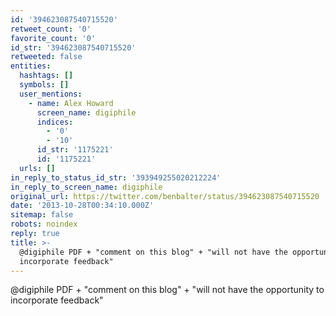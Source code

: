 ```yaml
---
id: '394623087540715520'
retweet_count: '0'
favorite_count: '0'
id_str: '394623087540715520'
retweeted: false
entities:
  hashtags: []
  symbols: []
  user_mentions:
    - name: Alex Howard
      screen_name: digiphile
      indices:
        - '0'
        - '10'
      id_str: '1175221'
      id: '1175221'
  urls: []
in_reply_to_status_id_str: '393949255020212224'
in_reply_to_screen_name: digiphile
original_url: https://twitter.com/benbalter/status/394623087540715520
date: '2013-10-28T00:34:10.000Z'
sitemap: false
robots: noindex
reply: true
title: >-
  @digiphile PDF + "comment on this blog" + "will not have the opportunity to
  incorporate feedback"
---
```


@digiphile PDF + "comment on this blog" + "will not have the opportunity to incorporate feedback"